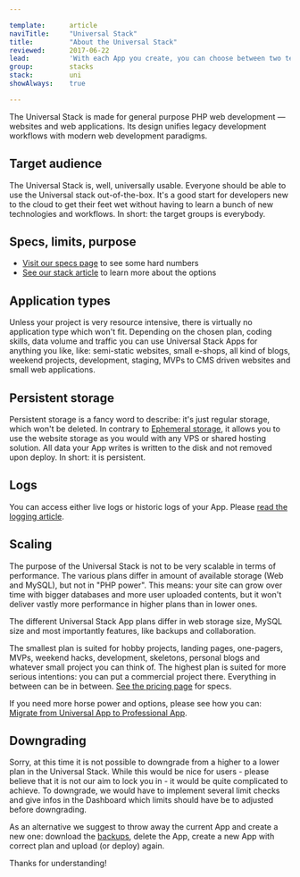 ```yaml
---

template:      article
naviTitle:     "Universal Stack"
title:         "About the Universal Stack"
reviewed:      2017-06-22
lead:          'With each App you create, you can choose between two technology stacks. This article helps you to understand the Universal Stack.'
group:         stacks
stack:         uni
showAlways:    true

---
```



The Universal Stack is made for general purpose PHP web development — websites and web applications. Its design unifies legacy development workflows with modern web development paradigms.

## Target audience

The Universal Stack is, well, universally usable. Everyone should be able to use the Universal stack out-of-the-box. It's a good start for developers new to the cloud to get their feet wet without having to learn a bunch of new technologies and workflows. In short: the target groups is everybody.


## Specs, limits, purpose

* [Visit our specs page](https://www.fortrabbit.com/specs) to see some hard numbers
* [See our stack article](/stacks) to learn more about the options


## Application types

Unless your project is very resource intensive, there is virtually no application type which won't fit. Depending on the chosen plan, coding skills, data volume and traffic you can use Universal Stack Apps for anything you like, like: semi-static websites, small e-shops, all kind of blogs, weekend projects, development, staging, MVPs to CMS driven websites and small web applications.


## Persistent storage

Persistent storage is a fancy word to describe: it's just regular storage, which won't be deleted. In contrary to [Ephemeral storage](app-pro#toc-ephemeral-storage), it allows you to use the website storage as you would with any VPS or shared hosting solution. All data your App writes is written to the disk and not removed upon deploy. In short: it is persistent.

## Logs

You can access either live logs or historic logs of your App. Please [read the logging article](logging-uni).


## Scaling

The purpose of the Universal Stack is not to be very scalable in terms of performance. The various plans differ in amount of available storage (Web and MySQL), but not in "PHP power". This means: your site can grow over time with bigger databases and more user uploaded contents, but it won't deliver vastly more performance in higher plans than in lower ones.

The different Universal Stack App plans differ in web storage size, MySQL size and most importantly features, like backups and collaboration.

The smallest plan is suited for hobby projects, landing pages, one-pagers, MVPs, weekend hacks, development, skeletons, personal blogs and whatever small project you can think of. The highest plan is suited for more serious intentions: you can put a commercial project there. Everything in between can be in between. [See the pricing page](https://www.fortrabbit.com/pricing) for specs.

If you need more horse power and options, please see how you can: [Migrate from Universal App to Professional App](/migrate-uni-to-pro).

## Downgrading

Sorry, at this time it is not possible to downgrade from a higher to a lower plan in the Universal Stack. While this would be nice for users - please believe that it is not our aim to lock you in - it would be quite complicated to achieve. To downgrade, we would have to implement several limit checks and give infos in the Dashboard which limits should have be to adjusted before downgrading.

As an alternative we suggest to throw away the current App and create a new one: download the [backups](/backups-uni), delete the App, create a new App with correct plan and upload (or deploy) again.

Thanks for understanding!
